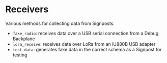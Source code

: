 Receivers
=========

Various methods for collecting data from Signposts.

 * `fake_radio`: receives data over a USB serial connection from a Debug Backplane
 * `lora_receive`: receives data over LoRa from an iU880B USB adapter
 * `test_data`: generates fake data in the correct schema as a Signpost for testing

